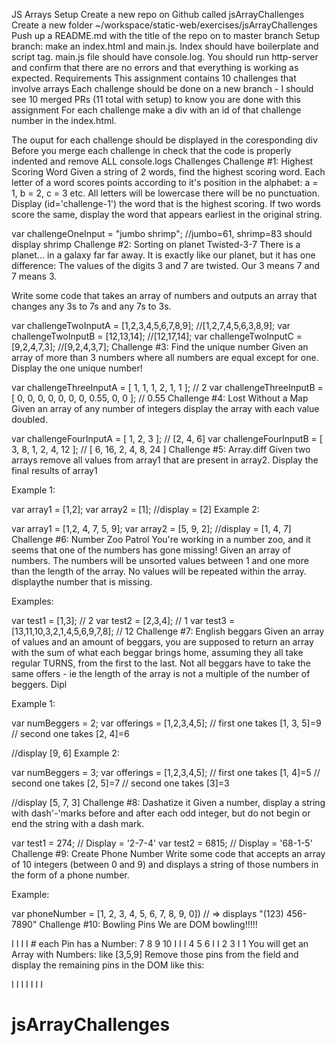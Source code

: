 JS Arrays
Setup
Create a new repo on Github called jsArrayChallenges
Create a new folder ~/workspace/static-web/exercises/jsArrayChallenges
Push up a README.md with the title of the repo on to master branch
Setup branch: make an index.html and main.js. Index should have boilerplate and script tag. main.js file should have console.log. You should run http-server and confirm that there are no errors and that everything is working as expected.
Requirements
This assignment contains 10 challenges that involve arrays
Each challenge should be done on a new branch - I should see 10 merged PRs (11 total with setup) to know you are done with this assignment
For each challenge make a div with an id of that challenge number in the index.html.

<div id="challenge-1"></div>
The ouput for each challenge should be displayed in the coresponding div
Before you merge each challenge in check that the code is properly indented and remove ALL console.logs
Challenges
Challenge #1: Highest Scoring Word
Given a string of 2 words, find the highest scoring word. Each letter of a word scores points according to it's position in the alphabet: a = 1, b = 2, c = 3 etc. All letters will be lowercase there will be no punctuation. Display (id='challenge-1') the word that is the highest scoring. If two words score the same, display the word that appears earliest in the original string.

var challengeOneInput = "jumbo shrimp"; //jumbo=61, shrimp=83 should display shrimp
Challenge #2: Sorting on planet Twisted-3-7
There is a planet... in a galaxy far far away. It is exactly like our planet, but it has one difference: The values of the digits 3 and 7 are twisted. Our 3 means 7 and 7 means 3.

Write some code that takes an array of numbers and outputs an array that changes any 3s to 7s and any 7s to 3s.

var challengeTwoInputA = [1,2,3,4,5,6,7,8,9]; //[1,2,7,4,5,6,3,8,9];
var challengeTwoInputB = [12,13,14]; //[12,17,14];
var challengeTwoInputC = [9,2,4,7,3]; //[9,2,4,3,7];
Challenge #3: Find the unique number
Given an array of more than 3 numbers where all numbers are equal except for one. Display the one unique number!

var challengeThreeInputA = [ 1, 1, 1, 2, 1, 1 ]; // 2
var challengeThreeInputB = [ 0, 0, 0, 0, 0, 0, 0, 0.55, 0, 0 ]; // 0.55
Challenge #4: Lost Without a Map
Given an array of any number of integers display the array with each value doubled.

var challengeFourInputA = [ 1, 2, 3 ]; // [2, 4, 6]
var challengeFourInputB = [ 3, 8, 1, 2, 4, 12 ]; // [ 6, 16, 2, 4, 8, 24 ]
Challenge #5: Array.diff
Given two arrays remove all values from array1 that are present in array2. Display the final results of array1

Example 1:

var array1 = [1,2];
var array2 = [1];
//display = [2]
Example 2:

var array1 = [1,2, 4, 7, 5, 9];
var array2 = [5, 9, 2];
//display = [1, 4, 7]
Challenge #6: Number Zoo Patrol
You're working in a number zoo, and it seems that one of the numbers has gone missing! Given an array of numbers. The numbers will be unsorted values between 1 and one more than the length of the array. No values will be repeated within the array. displaythe number that is missing.

Examples:

var test1 = [1,3]; // 2
var test2 = [2,3,4]; // 1
var test3 = [13,11,10,3,2,1,4,5,6,9,7,8]; // 12
Challenge #7: English beggars
Given an array of values and an amount of beggars, you are supposed to return an array with the sum of what each beggar brings home, assuming they all take regular TURNS, from the first to the last. Not all beggars have to take the same offers - ie the length of the array is not a multiple of the number of beggers. Dipl

Example 1:

var numBeggers = 2;
var offerings = [1,2,3,4,5];
// first one takes [1, 3, 5]=9
// second one takes [2, 4]=6

//display [9, 6]
Example 2:

var numBeggers = 3;
var offerings = [1,2,3,4,5];
// first one takes [1, 4]=5
// second one takes [2, 5]=7
// second one takes [3]=3

//display [5, 7, 3]
Challenge #8: Dashatize it
Given a number, display a string with dash'-'marks before and after each odd integer, but do not begin or end the string with a dash mark.

var test1 = 274; // Display = '2-7-4'
var test2 = 6815; // Display = '68-1-5'
Challenge #9: Create Phone Number
Write some code that accepts an array of 10 integers (between 0 and 9) and displays a string of those numbers in the form of a phone number.

Example:

var phoneNumber = [1, 2, 3, 4, 5, 6, 7, 8, 9, 0]) // => displays "(123) 456-7890"
Challenge #10: Bowling Pins
We are DOM bowling!!!!!

I I I I # each Pin has a Number: 7 8 9 10
I I I 4 5 6
I I 2 3
I 1
You will get an Array with Numbers: like [3,5,9] Remove those pins from the field and display the remaining pins in the DOM like this:

I I I
I I
I
I
# jsArrayChallenges
